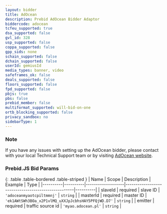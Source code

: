 ```yaml
---
layout: bidder
title: AdOcean
description: Prebid AdOcean Bidder Adaptor
biddercode: adocean
tcfeu_supported: true
dsa_supported: false
gvl_id: 328
usp_supported: false
coppa_supported: false
gpp_sids: none
schain_supported: false
dchain_supported: false
userId: gemiusId
media_types: banner, video
safeframes_ok: false
deals_supported: false
floors_supported: false
fpd_supported: false
pbjs: true
pbs: false
prebid_member: false
multiformat_supported: will-bid-on-one
ortb_blocking_supported: false
privacy_sandbox: no
sidebarType: 1
---
```


### Note

If you have any issues with setting up the AdOcean bidder, please contact with your local Technical Support team or by visiting [AdOcean website](https://adocean-global.com/en/contact/).

### Prebid.JS Bid Params

{: .table .table-bordered .table-striped }
| Name     | Scope    | Description       | Example                                            | Type     |
|----------|----------|-------------------|----------------------------------------------------|----------|
| slaveId  | required | slave ID          | `'adoceanmyaotcpiltmmnj'`                          | `string` |
| masterId | required | master ID         | `'ek1AWtSWh3BOa_x2P1vlMQ_uXXJpJcbhsHAY5PFQjWD.D7'` | `string` |
| emitter  | required | traffic source id | `'myao.adocean.pl'`                                | `string` |
